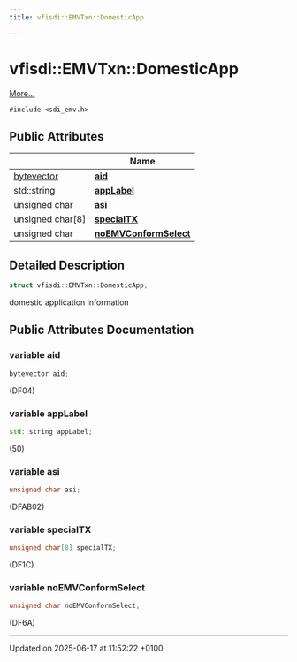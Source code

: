 ```yaml
---
title: vfisdi::EMVTxn::DomesticApp

---
```


# vfisdi::EMVTxn::DomesticApp



 [More...](#detailed-description)


`#include <sdi_emv.h>`

## Public Attributes

|                | Name           |
| -------------- | -------------- |
| [bytevector](structvfisdi_1_1_e_m_v_txn.md#typedef-bytevector) | **[aid](structvfisdi_1_1_e_m_v_txn_1_1_domestic_app.md#variable-aid)**  |
| std::string | **[appLabel](structvfisdi_1_1_e_m_v_txn_1_1_domestic_app.md#variable-applabel)**  |
| unsigned char | **[asi](structvfisdi_1_1_e_m_v_txn_1_1_domestic_app.md#variable-asi)**  |
| unsigned char[8] | **[specialTX](structvfisdi_1_1_e_m_v_txn_1_1_domestic_app.md#variable-specialtx)**  |
| unsigned char | **[noEMVConformSelect](structvfisdi_1_1_e_m_v_txn_1_1_domestic_app.md#variable-noemvconformselect)**  |

## Detailed Description

```cpp
struct vfisdi::EMVTxn::DomesticApp;
```


domestic application information 

## Public Attributes Documentation

### variable aid

```cpp
bytevector aid;
```


(DF04) 


### variable appLabel

```cpp
std::string appLabel;
```


(50) 


### variable asi

```cpp
unsigned char asi;
```


(DFAB02) 


### variable specialTX

```cpp
unsigned char[8] specialTX;
```


(DF1C) 


### variable noEMVConformSelect

```cpp
unsigned char noEMVConformSelect;
```


(DF6A) 


-------------------------------

Updated on 2025-06-17 at 11:52:22 +0100